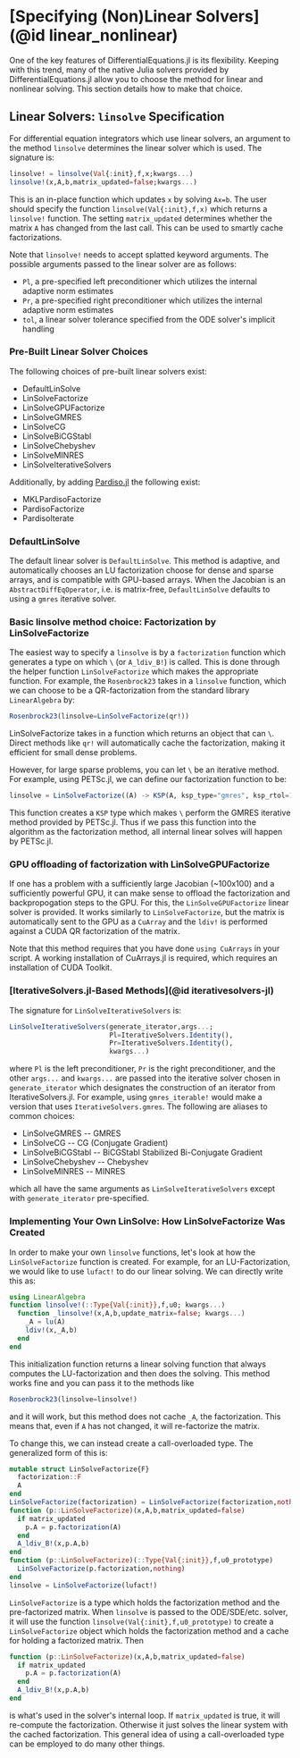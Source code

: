 # [Specifying (Non)Linear Solvers](@id linear_nonlinear)

One of the key features of DifferentialEquations.jl is its flexibility. Keeping
with this trend, many of the native Julia solvers provided by DifferentialEquations.jl
allow you to choose the method for linear and nonlinear solving. This section
details how to make that choice.

## Linear Solvers: `linsolve` Specification

For differential equation integrators which use linear solvers, an argument
to the method `linsolve` determines the linear solver which is used. The signature
is:

```julia
linsolve! = linsolve(Val{:init},f,x;kwargs...)
linsolve!(x,A,b,matrix_updated=false;kwargs...)
```

This is an in-place function which updates `x` by solving `Ax=b`. The user should
specify the function `linsolve(Val{:init},f,x)` which returns a `linsolve!` function.
The setting `matrix_updated` determines whether the matrix `A` has changed from the
last call. This can be used to smartly cache factorizations.

Note that `linsolve!` needs to accept splatted keyword arguments. The possible arguments
passed to the linear solver are as follows:

- `Pl`, a pre-specified left preconditioner which utilizes the internal adaptive norm estimates
- `Pr`, a pre-specified right preconditioner which utilizes the internal adaptive norm estimates
- `tol`, a linear solver tolerance specified from the ODE solver's implicit handling

### Pre-Built Linear Solver Choices

The following choices of pre-built linear solvers exist:

- DefaultLinSolve
- LinSolveFactorize
- LinSolveGPUFactorize
- LinSolveGMRES
- LinSolveCG
- LinSolveBiCGStabl
- LinSolveChebyshev
- LinSolveMINRES
- LinSolveIterativeSolvers

Additionally, by adding [Pardiso.jl](https://github.com/JuliaSparse/Pardiso.jl) the following exist:

- MKLPardisoFactorize
- PardisoFactorize
- PardisoIterate

### DefaultLinSolve

The default linear solver is `DefaultLinSolve`. This method is adaptive, and
automatically chooses an LU factorization choose for dense and sparse
arrays, and is compatible with GPU-based arrays. When the Jacobian is an
`AbstractDiffEqOperator`, i.e. is matrix-free, `DefaultLinSolve` defaults to
using a `gmres` iterative solver.

### Basic linsolve method choice: Factorization by LinSolveFactorize

The easiest way to specify a `linsolve` is by a `factorization` function which
generates a type on which `\` (or `A_ldiv_B!`) is called.  This is done through
the helper function `LinSolveFactorize` which makes the appropriate function.
For example, the  `Rosenbrock23` takes in a `linsolve` function, which we can
choose to be a QR-factorization from the standard library `LinearAlgebra` by:

```julia
Rosenbrock23(linsolve=LinSolveFactorize(qr!))
```

LinSolveFactorize takes in a function which returns an object that can `\`.
Direct methods like `qr!` will automatically cache the factorization,
making it efficient for small dense problems.

However, for large sparse problems, you can let `\` be an iterative method. For
example, using PETSc.jl, we can define our factorization function to be:

```julia
linsolve = LinSolveFactorize((A) -> KSP(A, ksp_type="gmres", ksp_rtol=1e-6))
```

This function creates a `KSP` type which makes `\` perform the GMRES iterative
method provided by PETSc.jl. Thus if we pass this function into the algorithm
as the factorization method, all internal linear solves will happen by PETSc.jl.

### GPU offloading of factorization with LinSolveGPUFactorize

If one has a problem with a sufficiently large Jacobian (~100x100) and a
sufficiently powerful GPU, it can make sense to offload the factorization
and backpropogation steps to the GPU. For this, the `LinSolveGPUFactorize`
linear solver is provided. It works similarly to `LinSolveFactorize`, but
the matrix is automatically sent to the GPU as a `CuArray` and the `ldiv!`
is performed against a CUDA QR factorization of the matrix.

Note that this method requires that you have done `using CuArrays` in your
script. A working installation of CuArrays.jl is required, which requires
an installation of CUDA Toolkit.

### [IterativeSolvers.jl-Based Methods](@id iterativesolvers-jl)

The signature for `LinSolveIterativeSolvers` is:

```julia
LinSolveIterativeSolvers(generate_iterator,args...;
                         Pl=IterativeSolvers.Identity(),
                         Pr=IterativeSolvers.Identity(),
                         kwargs...)
```

where `Pl` is the left preconditioner, `Pr` is the right preconditioner, and
the other `args...` and `kwargs...` are passed into the iterative solver
chosen in `generate_iterator` which designates the construction of an iterator
from IterativeSolvers.jl. For example, using `gmres_iterable!` would make a
version that uses `IterativeSolvers.gmres`. The following are aliases to common
choices:

- LinSolveGMRES -- GMRES
- LinSolveCG -- CG (Conjugate Gradient)
- LinSolveBiCGStabl -- BiCGStabl Stabilized Bi-Conjugate Gradient
- LinSolveChebyshev -- Chebyshev
- LinSolveMINRES -- MINRES

which all have the same arguments as `LinSolveIterativeSolvers` except with
`generate_iterator` pre-specified.

### Implementing Your Own LinSolve: How LinSolveFactorize Was Created

In order to make your own `linsolve` functions, let's look at how the `LinSolveFactorize`
function is created. For example, for an LU-Factorization, we would like to use
`lufact!` to do our linear solving. We can directly write this as:

```julia
using LinearAlgebra
function linsolve!(::Type{Val{:init}},f,u0; kwargs...)
  function _linsolve!(x,A,b,update_matrix=false; kwargs...)
    _A = lu(A)
    ldiv!(x,_A,b)
  end
end
```

This initialization function returns a linear solving function
that always computes the LU-factorization and then does the solving.
This method works fine and you can pass it to the methods like

```julia
Rosenbrock23(linsolve=linsolve!)
```

and it will work, but this method does not cache `_A`, the factorization. This
means that, even if `A` has not changed, it will re-factorize the matrix.

To change this, we can instead create a call-overloaded type. The generalized form
of this is:

```julia
mutable struct LinSolveFactorize{F}
  factorization::F
  A
end
LinSolveFactorize(factorization) = LinSolveFactorize(factorization,nothing)
function (p::LinSolveFactorize)(x,A,b,matrix_updated=false)
  if matrix_updated
    p.A = p.factorization(A)
  end
  A_ldiv_B!(x,p.A,b)
end
function (p::LinSolveFactorize)(::Type{Val{:init}},f,u0_prototype)
  LinSolveFactorize(p.factorization,nothing)
end
linsolve = LinSolveFactorize(lufact!)
```

`LinSolveFactorize` is a type which holds the factorization method and the pre-factorized
matrix. When `linsolve` is passed to the ODE/SDE/etc. solver, it will use the function
`linsolve(Val{:init},f,u0_prototype)` to create a `LinSolveFactorize` object which holds
the factorization method and a cache for holding a factorized matrix. Then

```julia
function (p::LinSolveFactorize)(x,A,b,matrix_updated=false)
  if matrix_updated
    p.A = p.factorization(A)
  end
  A_ldiv_B!(x,p.A,b)
end
```

is what's used in the solver's internal loop. If `matrix_updated` is true, it
will re-compute the factorization. Otherwise it just solves the linear system
with the cached factorization. This general idea of using a call-overloaded
type can be employed to do many other things.
